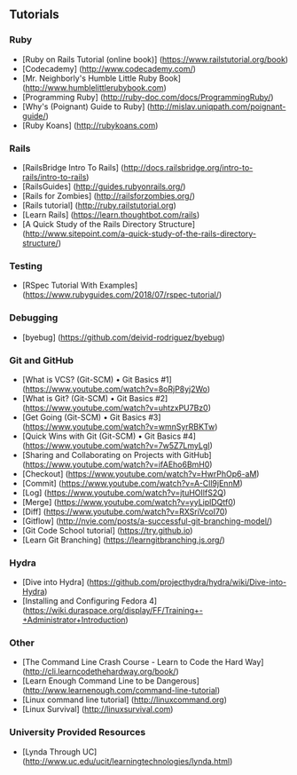 Tutorials
---------

### Ruby
* [Ruby on Rails Tutorial (online book)] (https://www.railstutorial.org/book)
* [Codecademy] (http://www.codecademy.com/)
* [Mr. Neighborly's Humble Little Ruby Book] (http://www.humblelittlerubybook.com)
* [Programming Ruby] (http://ruby-doc.com/docs/ProgrammingRuby/)
* [Why's (Poignant) Guide to Ruby] (http://mislav.uniqpath.com/poignant-guide/)
* [Ruby Koans] (http://rubykoans.com)

### Rails
* [RailsBridge Intro To Rails] (http://docs.railsbridge.org/intro-to-rails/intro-to-rails)
* [RailsGuides] (http://guides.rubyonrails.org/)
* [Rails for Zombies] (http://railsforzombies.org/)
* [Rails tutorial] (http://ruby.railstutorial.org)
* [Learn Rails] (https://learn.thoughtbot.com/rails)
* [A Quick Study of the Rails Directory Structure] (http://www.sitepoint.com/a-quick-study-of-the-rails-directory-structure/)

### Testing
* [RSpec Tutorial With Examples] (https://www.rubyguides.com/2018/07/rspec-tutorial/)

### Debugging
* [byebug] (https://github.com/deivid-rodriguez/byebug)

### Git and GitHub
* [What is VCS? (Git-SCM) • Git Basics #1] (https://www.youtube.com/watch?v=8oRjP8yj2Wo)
* [What is Git? (Git-SCM) • Git Basics #2] (https://www.youtube.com/watch?v=uhtzxPU7Bz0)
* [Get Going (Git-SCM) • Git Basics #3] (https://www.youtube.com/watch?v=wmnSyrRBKTw)
* [Quick Wins with Git (Git-SCM) • Git Basics #4] (https://www.youtube.com/watch?v=7w5Z7LmyLgI)
* [Sharing and Collaborating on Projects with GitHub] (https://www.youtube.com/watch?v=ifAEho6BmH0)
* [Checkout] (https://www.youtube.com/watch?v=HwrPhOp6-aM)
* [Commit] (https://www.youtube.com/watch?v=A-Cll9jEnnM)
* [Log] (https://www.youtube.com/watch?v=jtuHOIlfS2Q)
* [Merge] (https://www.youtube.com/watch?v=yyLiplDQtf0)
* [Diff] (https://www.youtube.com/watch?v=RXSriVcoI70)
* [Gitflow] (http://nvie.com/posts/a-successful-git-branching-model/)
* [Git Code School tutorial] (https://try.github.io)
* [Learn Git Branching] (https://learngitbranching.js.org/)

### Hydra
* [Dive into Hydra] (https://github.com/projecthydra/hydra/wiki/Dive-into-Hydra)
* [Installing and Configuring Fedora 4] (https://wiki.duraspace.org/display/FF/Training+-+Administrator+Introduction)

### Other
* [The Command Line Crash Course - Learn to Code the Hard Way] (http://cli.learncodethehardway.org/book/)
* [Learn Enough Command Line to be Dangerous] (http://www.learnenough.com/command-line-tutorial)
* [Linux command line tutorial] (http://linuxcommand.org)
* [Linux Survival] (http://linuxsurvival.com)

### University Provided Resources
* [Lynda Through UC] (http://www.uc.edu/ucit/learningtechnologies/lynda.html)
